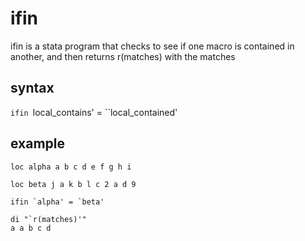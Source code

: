 # ifin
ifin is a stata program that checks to see if one macro is contained in another, and then returns r(matches) with the matches

## syntax

`ifin `local_contains' = ``local_contained' 



## example

    loc alpha a b c d e f g h i 
  
    loc beta j a k b l c 2 a d 9
    
    ifin `alpha' = `beta'
    
    di "`r(matches)'"
    a a b c d
    
    
